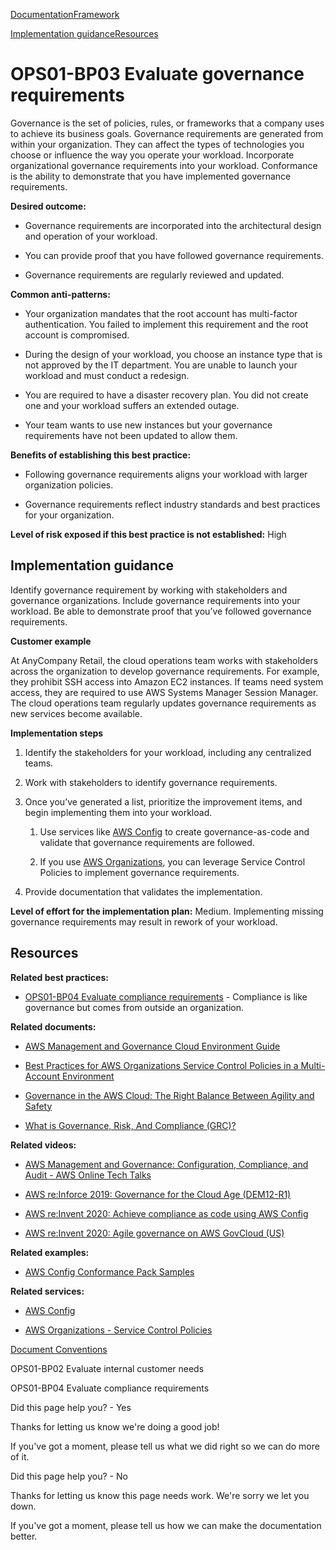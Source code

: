 [Documentation](/index.html)[Framework](welcome.html)

[Implementation guidance](#implementation-guidance)[Resources](#resources)

# OPS01-BP03 Evaluate governance requirements

Governance is the set of policies, rules, or frameworks that a company uses to achieve its business goals. Governance requirements are generated from within your organization. They can affect the types of technologies you choose or influence the way you operate your workload. Incorporate organizational governance requirements into your workload. Conformance is the ability to demonstrate that you have implemented governance requirements.

**Desired outcome:**

* Governance requirements are incorporated into the architectural design and operation of your workload.

* You can provide proof that you have followed governance requirements.

* Governance requirements are regularly reviewed and updated.

**Common anti-patterns:**

* Your organization mandates that the root account has multi-factor authentication. You failed to implement this requirement and the root account is compromised.

* During the design of your workload, you choose an instance type that is not approved by the IT department. You are unable to launch your workload and must conduct a redesign.

* You are required to have a disaster recovery plan. You did not create one and your workload suffers an extended outage.

* Your team wants to use new instances but your governance requirements have not been updated to allow them.

**Benefits of establishing this best practice:**

* Following governance requirements aligns your workload with larger organization policies.

* Governance requirements reflect industry standards and best practices for your organization.

**Level of risk exposed if this best practice is not established:** High

## Implementation guidance

Identify governance requirement by working with stakeholders and governance organizations. Include governance requirements into your workload. Be able to demonstrate proof that you’ve followed governance requirements.

**Customer example**

At AnyCompany Retail, the cloud operations team works with stakeholders across the organization to develop governance requirements. For example, they prohibit SSH access into Amazon EC2 instances. If teams need system access, they are required to use AWS Systems Manager Session Manager. The cloud operations team regularly updates governance requirements as new services become available.

**Implementation steps**

1. Identify the stakeholders for your workload, including any centralized teams.

2. Work with stakeholders to identify governance requirements.

3. Once you’ve generated a list, prioritize the improvement items, and begin implementing them into your workload.

   1. Use services like [AWS Config](https://aws.amazon.com/blogs/industries/best-practices-for-aws-organizations-service-control-policies-in-a-multi-account-environment/) to create governance-as-code and validate that governance requirements are followed.

   2. If you use [AWS Organizations](https://docs.aws.amazon.com/organizations/latest/userguide/orgs_manage_policies_scps.html), you can leverage Service Control Policies to implement governance requirements.

4. Provide documentation that validates the implementation.

**Level of effort for the implementation plan:** Medium. Implementing missing governance requirements may result in rework of your workload.

## Resources

**Related best practices:**

* [OPS01-BP04 Evaluate compliance requirements](./ops_priorities_compliance_reqs.html) - Compliance is like governance but comes from outside an organization.

**Related documents:**

* [AWS Management and Governance Cloud Environment Guide](https://docs.aws.amazon.com/wellarchitected/latest/management-and-governance-guide/management-and-governance-cloud-environment-guide.html)

* [Best Practices for AWS Organizations Service Control Policies in a Multi-Account Environment](https://aws.amazon.com/blogs/industries/best-practices-for-aws-organizations-service-control-policies-in-a-multi-account-environment/)

* [Governance in the AWS Cloud: The Right Balance Between Agility and Safety](https://aws.amazon.com/blogs/apn/governance-in-the-aws-cloud-the-right-balance-between-agility-and-safety/)

* [What is Governance, Risk, And Compliance (GRC)?](https://aws.amazon.com/what-is/grc/)

**Related videos:**

* [AWS Management and Governance: Configuration, Compliance, and Audit - AWS Online Tech Talks](https://www.youtube.com/watch?v=79ud1ZAaoj0)

* [AWS re:Inforce 2019: Governance for the Cloud Age (DEM12-R1)](https://www.youtube.com/watch?v=y3WmHnavuN8)

* [AWS re:Invent 2020: Achieve compliance as code using AWS Config](https://www.youtube.com/watch?v=m8vTwvbzOfw)

* [AWS re:Invent 2020: Agile governance on AWS GovCloud (US)](https://www.youtube.com/watch?v=hv6B17eriHQ)

**Related examples:**

* [AWS Config Conformance Pack Samples](https://docs.aws.amazon.com/config/latest/developerguide/conformancepack-sample-templates.html)

**Related services:**

* [AWS Config](https://aws.amazon.com/config/)

* [AWS Organizations - Service Control Policies](https://docs.aws.amazon.com/organizations/latest/userguide/orgs_manage_policies_scps.html)


[Document Conventions](/general/latest/gr/docconventions.html)

OPS01-BP02 Evaluate internal customer needs

OPS01-BP04 Evaluate compliance requirements

Did this page help you? - Yes

Thanks for letting us know we're doing a good job!

If you've got a moment, please tell us what we did right so we can do more of it.

Did this page help you? - No

Thanks for letting us know this page needs work. We're sorry we let you down.

If you've got a moment, please tell us how we can make the documentation better.</awsdocs-view></awsui-app-layout>